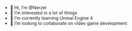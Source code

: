 - 👋 Hi, I’m @Nerzel
- 👀 I’m interested in a lot of things
- 🌱 I’m currently learning Unreal Engine 4
- 💞️ I’m looking to collaborate on video game development

<!---
Nerzel/Nerzel is a ✨ special ✨ repository because its `README.md` (this file) appears on your GitHub profile.
You can click the Preview link to take a look at your changes.
--->
